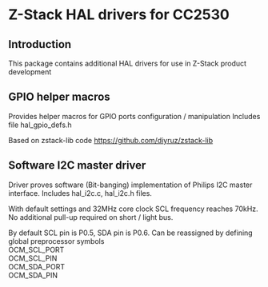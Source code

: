 # Z-Stack HAL drivers for CC2530
## Introduction
This package contains additional HAL drivers for use in Z-Stack product development

## GPIO helper macros
Provides helper macros for GPIO ports configuration / manipulation
Includes file hal_gpio_defs.h

Based on zstack-lib code
https://github.com/diyruz/zstack-lib

## Software I2C master driver
Driver proves software (Bit-banging) implementation of Philips I2C master interface.
Includes hal_i2c.c, hal_i2c.h files.

With default settings and 32MHz core clock SCL frequency reaches 70kHz.
No additional pull-up required on short / light bus.

By default SCL pin is P0.5, SDA pin is P0.6.
Can be reassigned by defining global preprocessor symbols  
  OCM_SCL_PORT  
  OCM_SCL_PIN  
  OCM_SDA_PORT  
  OCM_SDA_PIN  
